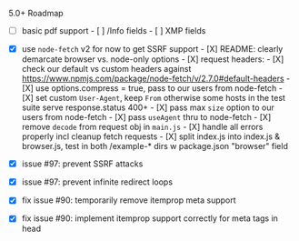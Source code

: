 5.0+ Roadmap

- [ ] basic pdf support
      - [ ] /Info fields
      - [ ] XMP fields

- [X] use `node-fetch` v2 for now to get SSRF support
      - [X] README: clearly demarcate browser vs. node-only options
      - [X] request headers:
            - [X] check our default vs custom headers against
            https://www.npmjs.com/package/node-fetch/v/2.7.0#default-headers
            - [X] use options.compress = true, pass to our users from node-fetch
            - [X] set custom `User-Agent`, keep `From` otherwise some hosts in the test suite serve response.status 400+
      - [X] pass max `size` option to our users from node-fetch
      - [X] pass `useAgent` thru to node-fetch
      - [X] remove `decode` from request obj in `main.js`
      - [X] handle all errors properly incl cleanup fetch requests
      - [X] split index.js into index.js & browser.js, test in both /example-* dirs w package.json "browser" field

- [X] issue #97: prevent SSRF attacks
- [X] issue #97: prevent infinite redirect loops
- [X] fix issue #90: temporarily remove itemprop meta support
- [X] fix issue #90: implement itemprop support correctly for meta tags in head
